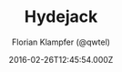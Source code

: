 ---
title: Hydejack
github: https://github.com/qwtel/hydejack
demo: https://qwtel.com/hydejack/
author: Florian Klampfer (@qwtel)
ssg:
  - Jekyll
cms:
  - No Cms
date: 2016-02-26T12:45:54.000Z
description: '''Best Jekyll Theme by a Mile'''
stale: false
---